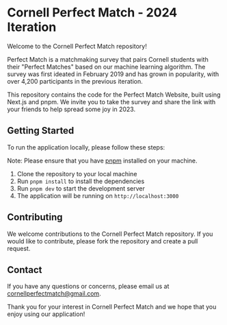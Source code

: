 # Cornell Perfect Match - 2024 Iteration

Welcome to the Cornell Perfect Match repository!

Perfect Match is a matchmaking survey that pairs Cornell students with their "Perfect Matches" based on our machine
learning algorithm. The survey was first ideated in February 2019 and has grown in popularity, with over 4,200
participants in the previous iteration.

This repository contains the code for the Perfect Match Website, built using Next.js and pnpm. We invite you to take the
survey and share the link with your friends to help spread some joy in 2023.

## Getting Started

To run the application locally, please follow these steps:

Note: Please ensure that you have [pnpm](https://pnpm.io/) installed on your machine.

1. Clone the repository to your local machine
2. Run `pnpm install` to install the dependencies
3. Run `pnpm dev` to start the development server
4. The application will be running on `http://localhost:3000`

## Contributing

We welcome contributions to the Cornell Perfect Match repository. If you would like to contribute, please fork the
repository and create a pull request.

## Contact

If you have any questions or concerns, please email us at
[cornellperfectmatch@gmail.com](mailto:cornellperfectmatch@gmail.com).

Thank you for your interest in Cornell Perfect Match and we hope that you enjoy using our application!

